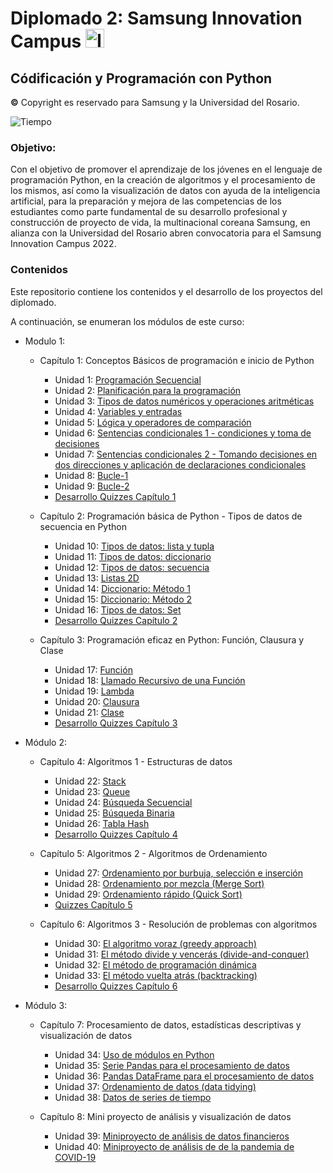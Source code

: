 # Diplomado 2: Samsung Innovation Campus <img src="https://github.com/shimadasoftware/samsung-innovation-campus-course/assets/73977456/f959d914-caea-422f-8bb9-5ce265b7f355" alt="Italian Trulli" style="width:30px;height:30px;"> 

## Códificación y Programación con Python
**©** Copyright es reservado para Samsung y la Universidad del Rosario.

![Tiempo](https://img.shields.io/badge/Tiempo-120%20horas-blue.svg)

### Objetivo: 

Con el objetivo de promover el aprendizaje de los jóvenes en el lenguaje de programación Python, en la creación de algoritmos y el procesamiento de los mismos, así como la visualización de datos con ayuda de la inteligencia artificial, para la preparación y mejora de las competencias de los estudiantes como parte fundamental de su desarrollo profesional y construcción de proyecto de vida, la multinacional coreana Samsung, en alianza con la Universidad del Rosario abren convocatoria para el Samsung Innovation Campus 2022.

### Contenidos

Este repositorio contiene los contenidos y el desarrollo de los proyectos del diplomado.

A continuación, se enumeran los módulos de este curso:

- Modulo 1:

  - Capítulo 1: Conceptos Básicos de programación e inicio de Python

    - Unidad 1: [Programación Secuencial](./resources/Unidad01.ipynb)
    - Unidad 2: [Planificación para la programación](./resources/Unidad02.ipynb)
    - Unidad 3: [Tipos de datos numéricos y operaciones aritméticas](./resources/Unidad03.ipynb)
    - Unidad 4: [Variables y entradas](./resources/Unidad04.ipynb)
    - Unidad 5: [Lógica y operadores de comparación](./resources/Unidad05.ipynb)
    - Unidad 6: [Sentencias condicionales 1 - condiciones y toma de decisiones](./resources/Unidad06.ipynb)
    - Unidad 7: [Sentencias condicionales 2 - Tomando decisiones en dos direcciones y aplicación de declaraciones condicionales](./resources/Unidad07.ipynb)
    - Unidad 8: [Bucle-1](./resources/Unidad08.ipynb)
    - Unidad 9: [Bucle-2 ](./resources/Unidad09.ipynb)
    - [Desarrollo Quizzes Capítulo 1](./quizzes%20notebooks/Samsung%20Innovation%20Quizzes.ipynb) 

  - Capítulo 2: Programación básica de Python - Tipos de datos de secuencia en Python

    - Unidad 10: [Tipos de datos: lista y tupla](./resources/Unidad10.ipynb)
    - Unidad 11: [Tipos de datos: diccionario](./resources/Unidad11.ipynb)
    - Unidad 12: [Tipos de datos: secuencia](./resources/Unidad12.ipynb)
    - Unidad 13: [Listas 2D](./resources/Unidad13.ipynb)
    - Unidad 14: [Diccionario: Método 1](./resources/Unidad14.ipynb)
    - Unidad 15: [Diccionario: Método 2](./resources/Unidad15.ipynb)
    - Unidad 16: [Tipos de datos: Set](./resources/Unidad16.ipynb)
    - [Desarrollo Quizzes Capítulo 2](./quizzes%20notebooks/Samsung%20Innovation%20Quizzes%20Chapter%202.ipynb)
      
  - Capítulo 3: Programación eficaz en Python: Función, Clausura y Clase

    - Unidad 17: [Función](./resources/Unidad17.ipynb)
    - Unidad 18: [Llamado Recursivo de una Función](./resources/Unidad18.ipynb)
    - Unidad 19: [Lambda](./resources/Unidad19.ipynb)
    - Unidad 20: [Clausura](./resources/Unidad20.ipynb)
    - Unidad 21: [Clase](./resources/Unidad21.ipynb)
    - [Desarrollo Quizzes Capítulo 3](./quizzes%20notebooks/Samsung%20Innovation%20Quizzes%20Chapter%203.ipynb)

- Módulo 2:

  - Capítulo 4: Algoritmos 1 - Estructuras de datos

    - Unidad 22: [Stack](./resources/Unidad22.ipynb)
    - Unidad 23: [Queue](./resources/Unidad23.ipynb)
    - Unidad 24: [Búsqueda Secuencial](./resources/Unidad24.ipynb)
    - Unidad 25: [Búsqueda Binaria](./resources/Unidad25.ipynb)
    - Unidad 26: [Tabla Hash](./resources/Unidad26.ipynb)
    - [Desarrollo Quizzes Capítulo 4](./quizzes%20notebooks/Samsung%20Innovation%20Quizzes%20Chapter%204.ipynb)

  - Capítulo 5: Algoritmos 2 - Algoritmos de Ordenamiento

    - Unidad 27: [Ordenamiento por burbuja, selección e inserción](./resources/Unidad27.ipynb)
    - Unidad 28: [Ordenamiento por mezcla (Merge Sort)](./resources/Unidad28.ipynb)
    - Unidad 29: [Ordenamiento rápido (Quick Sort)](./resources/Unidad29.ipynb)
    - [Quizzes Capítulo 5](./quizzes%20notebooks/Samsung%20Innovation%20Quizzes%20Chapter%205.ipynb)
  
  - Capítulo 6: Algoritmos 3 - Resolución de problemas con algoritmos

    - Unidad 30: [El algoritmo voraz (greedy approach)](./resources/Unidad30.ipynb)
    - Unidad 31: [El método divide y vencerás (divide-and-conquer)](./resources/Unidad31.ipynb)
    - Unidad 32: [El método de programación dinámica](./resources/Unidad32.ipynb)
    - Unidad 33: [El método vuelta atrás (backtracking)](./resources/Unidad33.ipynb)
    - [Desarrollo Quizzes Capítulo 6](./quizzes%20notebooks/Samsung%20Innovation%20Quizzes%20Chapter%206.ipynb)
      
- Módulo 3:

  - Capítulo 7: Procesamiento de datos, estadísticas descriptivas y visualización de datos

    - Unidad 34: [Uso de módulos en Python](./resources/Unidad34.ipynb)
    - Unidad 35: [Serie Pandas para el procesamiento de datos](./resources/Unidad35.ipynb)
    - Unidad 36: [Pandas DataFrame para el procesamiento de datos](./resources/Unidad36.ipynb)
    - Unidad 37: [Ordenamiento de datos (data tidying)](./resources/Unidad37.ipynb)
    - Unidad 38: [Datos de series de tiempo](./resources/Unidad38.ipynb)
    
  - Capítulo 8: Mini proyecto de análisis y visualización de datos
    
    - Unidad 39: [Miniproyecto de análisis de datos financieros](./resources/Unidad39.ipynb)
    - Unidad 40: [Miniproyecto de análisis de de la pandemia de COVID-19](./resources/Unidad40.ipynb)
